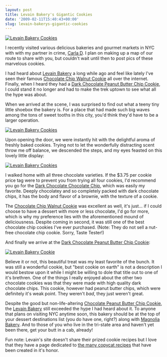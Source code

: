```yaml
---
layout: post
title: Levain Bakery's Gigantic Cookies
date: '2009-02-11T15:40:43+00:00'
slug: levain-bakerys-gigantic-cookies
---
```

<a href="http://www.flickr.com/photos/kstar810/3223229275/"><img src="http://farm4.static.flickr.com/3126/3223229275_8de203938c.jpg?v=0" alt="Levain Bakery Cookies" /></a>

I recently visited various delicious bakeries and gourmet markets in NYC with with my partner in crime, <a href="http://www.flickr.com/photos/kstar810/3224204362/">Carla D</a>. I plan on making up a map of our route to share with you, but couldn't wait until then to post pics of these marvelous cookies. 

I had heard about <a href="http://www.levainbakery.com/">Levain Bakery</a> a long while ago and feel like lately I've seen their famous <a href="http://www.levainbakery.com/cookies/chocolate-chip-walnut-cookies.aspx">Chocolate Chip Walnut Cookie</a> all over the internet. Finally, when I heard they had a <a href="http://www.levainbakery.com/cookies/dark-chocolate-peanut-butter-chip-cookies.aspx">Dark Chocolate Peanut Butter Chip Cookie</a>, I could stand it no longer and had to make the trek uptown to see what all the hype was about.

When we arrived at the scene, I was surprised to find out what a teeny tiny little shoebox the bakery is. For a place that had made such big waves among the tons of sweet tooths in this city, you'd think they'd have to be a larger operation.

<a href="http://www.flickr.com/photos/kstar810/3223343113/"><img src="http://farm4.static.flickr.com/3320/3223343113_1a483cef55.jpg?v=0" alt="Levain Bakery Cookies" /></a>

Upon opening the door, we were instantly hit with the delightful aroma of freshly baked cookies. Trying not to let the wonderfully distracting scent throw me off balance, we descended the steps, and my eyes feasted on this lovely little display:

<a href="http://www.flickr.com/photos/kstar810/3224200270/"><img src="http://farm4.static.flickr.com/3095/3224200270_75d959fae7.jpg?v=0" alt="Levain Bakery Cookies" /></a>

I walked home with all three chocolate varieties. If the $3.75 per cookie price tag were to prevent you from trying all four cookies, I'd recommend you go for the <a href="http://www.levainbakery.com/cookies/dark-chocolate-chocolate-chip-cookies.aspx">Dark Chocolate Chocolate Chip</a>, which was easily my favorite. Deeply chocolatey and so completely packed with dark chocolate chips, it has the body and flavor of a brownie, with the texture of a cookie.

The <a href="http://www.levainbakery.com/cookies/chocolate-chip-walnut-cookies.aspx">Chocolate Chip Walnut Cookie</a> was excellent as well, it's just... if I could choose to have a dessert with more or less chocolate, I'd go for more, which is why my preference lies with the aforementioned mound of deliciousness. Despite coming in second, it was still one of the best chocolate chip cookies I've ever purchased. (Note: They do not sell a nut-free chocolate chip cookie. Sorry, Taste Tester!)

And finally we arrive at the <a href="http://www.levainbakery.com/cookies/dark-chocolate-peanut-butter-chip-cookies.aspx">Dark Chocolate Peanut Butter Chip Cookie</a>:

<a href="http://www.flickr.com/photos/kstar810/3223228135/"><img src="http://farm4.static.flickr.com/3334/3223228135_86d0f3922c.jpg?v=0" alt="Levain Bakery Cookie" /></a>

Believe it or not, this beautiful treat was my least favorite of the bunch. It was still a wonderful cookie, but "best cookie on earth" is not a description I would bestow upon it while I might be willing to dole that title out to one of it's brethren. One of the things I really enjoyed about the other two chocolate cookies was that they were made with high quality dark chocolate chips. This cookie, however had peanut butter chips, which were definitely it's weak point. They weren't <em>bad</em>, they just weren't great.

Despite the good but non-life-altering <a href="http://www.levainbakery.com/cookies/dark-chocolate-peanut-butter-chip-cookies.aspx">Chocolate Peanut Butter Chip Cookie</a>, the <a href="http://www.levainbakery.com/">Levain Bakery</a> still exceeded the hype I had heard about it. To anyone that plans on visiting NYC anytime soon, this bakery should be at the top of your dessert destinations list (you do have one, right?) along with <a href="http://www.magnoliacupcakes.com/">Magnolia Bakery</a>. And to those of you who live in the tri-state area and haven't yet been there, get your butt in a cab, already!

Fun note: Levain's site doesn't share their prized cookie recipes but I love that they have a page dedicated to <a href="http://www.levainbakery.com/cookies/recipes.aspx">the many copycat recipes</a> that have been created in it's honor.
